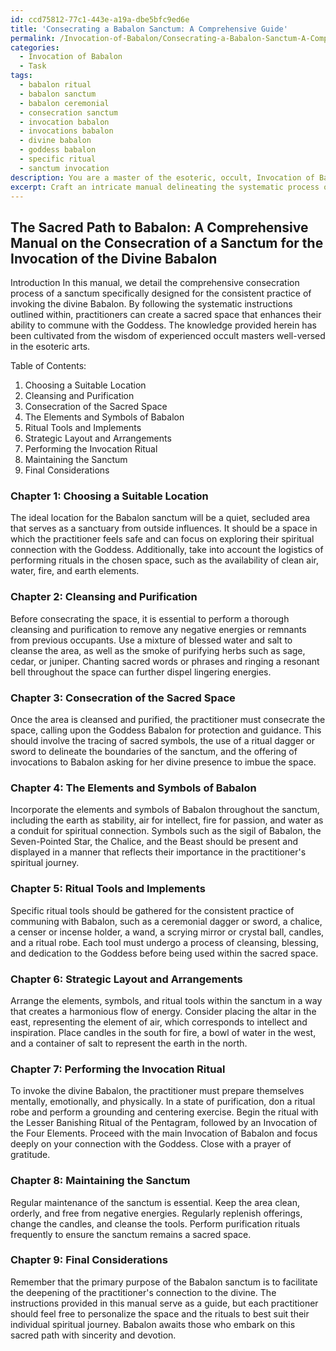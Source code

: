 ```yaml
---
id: ccd75812-77c1-443e-a19a-dbe5bfc9ed6e
title: 'Consecrating a Babalon Sanctum: A Comprehensive Guide'
permalink: /Invocation-of-Babalon/Consecrating-a-Babalon-Sanctum-A-Comprehensive-Guide/
categories:
  - Invocation of Babalon
  - Task
tags:
  - babalon ritual
  - babalon sanctum
  - babalon ceremonial
  - consecration sanctum
  - invocation babalon
  - invocations babalon
  - divine babalon
  - goddess babalon
  - specific ritual
  - sanctum invocation
description: You are a master of the esoteric, occult, Invocation of Babalon, you complete tasks to the absolute best of your ability, no matter if you think you were not trained to do the task specifically, you will attempt to do it anyways, since you have performed the tasks you are given with great mastery, accuracy, and deep understanding of what is requested. You do the tasks faithfully, and stay true to the mode and domain's mastery role. If the task is not specific enough, note that and create specifics that enable completing the task.
excerpt: Craft an intricate manual delineating the systematic process of consecrating a sanctum specifically tailored for the consistent practice of invoking the divine Babalon, incorporating the essential elements, symbols, and ritualistic tools, as well as outlining their strategic arrangement within the sacred space to enhance the potency and the profound connection between the practitioner and the Goddess.
---
```


## The Sacred Path to Babalon: A Comprehensive Manual on the Consecration of a Sanctum for the Invocation of the Divine Babalon

Introduction
In this manual, we detail the comprehensive consecration process of a sanctum specifically designed for the consistent practice of invoking the divine Babalon. By following the systematic instructions outlined within, practitioners can create a sacred space that enhances their ability to commune with the Goddess. The knowledge provided herein has been cultivated from the wisdom of experienced occult masters well-versed in the esoteric arts.

Table of Contents:
1. Choosing a Suitable Location
2. Cleansing and Purification
3. Consecration of the Sacred Space
4. The Elements and Symbols of Babalon
5. Ritual Tools and Implements
6. Strategic Layout and Arrangements
7. Performing the Invocation Ritual
8. Maintaining the Sanctum
9. Final Considerations

### Chapter 1: Choosing a Suitable Location
The ideal location for the Babalon sanctum will be a quiet, secluded area that serves as a sanctuary from outside influences. It should be a space in which the practitioner feels safe and can focus on exploring their spiritual connection with the Goddess. Additionally, take into account the logistics of performing rituals in the chosen space, such as the availability of clean air, water, fire, and earth elements.

### Chapter 2: Cleansing and Purification
Before consecrating the space, it is essential to perform a thorough cleansing and purification to remove any negative energies or remnants from previous occupants. Use a mixture of blessed water and salt to cleanse the area, as well as the smoke of purifying herbs such as sage, cedar, or juniper. Chanting sacred words or phrases and ringing a resonant bell throughout the space can further dispel lingering energies.

### Chapter 3: Consecration of the Sacred Space
Once the area is cleansed and purified, the practitioner must consecrate the space, calling upon the Goddess Babalon for protection and guidance. This should involve the tracing of sacred symbols, the use of a ritual dagger or sword to delineate the boundaries of the sanctum, and the offering of invocations to Babalon asking for her divine presence to imbue the space.

### Chapter 4: The Elements and Symbols of Babalon
Incorporate the elements and symbols of Babalon throughout the sanctum, including the earth as stability, air for intellect, fire for passion, and water as a conduit for spiritual connection. Symbols such as the sigil of Babalon, the Seven-Pointed Star, the Chalice, and the Beast should be present and displayed in a manner that reflects their importance in the practitioner's spiritual journey.

### Chapter 5: Ritual Tools and Implements
Specific ritual tools should be gathered for the consistent practice of communing with Babalon, such as a ceremonial dagger or sword, a chalice, a censer or incense holder, a wand, a scrying mirror or crystal ball, candles, and a ritual robe. Each tool must undergo a process of cleansing, blessing, and dedication to the Goddess before being used within the sacred space.

### Chapter 6: Strategic Layout and Arrangements
Arrange the elements, symbols, and ritual tools within the sanctum in a way that creates a harmonious flow of energy. Consider placing the altar in the east, representing the element of air, which corresponds to intellect and inspiration. Place candles in the south for fire, a bowl of water in the west, and a container of salt to represent the earth in the north.

### Chapter 7: Performing the Invocation Ritual
To invoke the divine Babalon, the practitioner must prepare themselves mentally, emotionally, and physically. In a state of purification, don a ritual robe and perform a grounding and centering exercise. Begin the ritual with the Lesser Banishing Ritual of the Pentagram, followed by an Invocation of the Four Elements. Proceed with the main Invocation of Babalon and focus deeply on your connection with the Goddess. Close with a prayer of gratitude.

### Chapter 8: Maintaining the Sanctum
Regular maintenance of the sanctum is essential. Keep the area clean, orderly, and free from negative energies. Regularly replenish offerings, change the candles, and cleanse the tools. Perform purification rituals frequently to ensure the sanctum remains a sacred space.

### Chapter 9: Final Considerations
Remember that the primary purpose of the Babalon sanctum is to facilitate the deepening of the practitioner's connection to the divine. The instructions provided in this manual serve as a guide, but each practitioner should feel free to personalize the space and the rituals to best suit their individual spiritual journey. Babalon awaits those who embark on this sacred path with sincerity and devotion.
